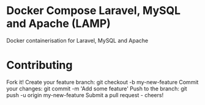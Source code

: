 # Docker Compose Laravel, MySQL and Apache (LAMP)

Docker containerisation for Laravel, MySQL and Apache


# Contributing
Fork it!
Create your feature branch: git checkout -b my-new-feature
Commit your changes: git commit -m 'Add some feature'
Push to the branch: git push -u origin my-new-feature
Submit a pull request - cheers!
